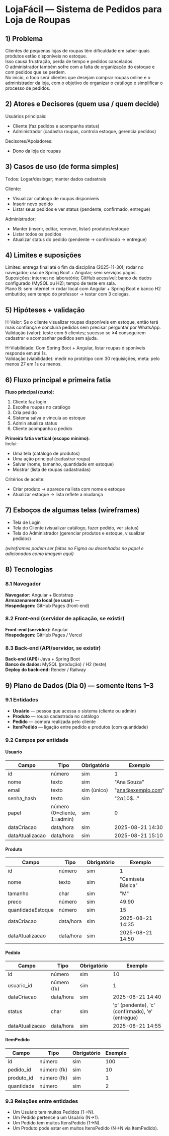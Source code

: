 # LojaFácil — Sistema de Pedidos para Loja de Roupas

## 1) Problema
Clientes de pequenas lojas de roupas têm dificuldade em saber quais produtos estão disponíveis no estoque.  
Isso causa frustração, perda de tempo e pedidos cancelados.  
O administrador também sofre com a falta de organização do estoque e com pedidos que se perdem.  
No início, o foco será clientes que desejam comprar roupas online e o administrador da loja, com o objetivo de organizar o catálogo e simplificar o processo de pedidos.

## 2) Atores e Decisores (quem usa / quem decide)
Usuários principais:  
- Cliente (faz pedidos e acompanha status)  
- Administrador (cadastra roupas, controla estoque, gerencia pedidos)  

Decisores/Apoiadores:  
- Dono da loja de roupas  

## 3) Casos de uso (de forma simples)
Todos: Logar/deslogar; manter dados cadastrais  

Cliente:  
- Visualizar catálogo de roupas disponíveis  
- Inserir novo pedido  
- Listar seus pedidos e ver status (pendente, confirmado, entregue)  

Administrador:  
- Manter (inserir, editar, remover, listar) produtos/estoque  
- Listar todos os pedidos  
- Atualizar status do pedido (pendente → confirmado → entregue)  

## 4) Limites e suposições
Limites: entrega final até o fim da disciplina (2025-11-30); rodar no navegador; uso de Spring Boot + Angular; sem serviços pagos.  
Suposições: internet no laboratório; GitHub acessível; banco de dados configurado (MySQL ou H2); tempo de teste em sala.  
Plano B: sem internet → rodar local com Angular + Spring Boot e banco H2 embutido; sem tempo do professor → testar com 3 colegas.  

## 5) Hipóteses + validação
H-Valor: Se o cliente visualizar roupas disponíveis em estoque, então terá mais confiança e concluirá pedidos sem precisar perguntar por WhatsApp.  
Validação (valor): teste com 5 clientes; sucesso se ≥4 conseguirem cadastrar e acompanhar pedidos sem ajuda.  

H-Viabilidade: Com Spring Boot + Angular, listar roupas disponíveis responde em até 1s.  
Validação (viabilidade): medir no protótipo com 30 requisições; meta: pelo menos 27 em 1s ou menos.  

## 6) Fluxo principal e primeira fatia
**Fluxo principal (curto):**  
1) Cliente faz login  
2) Escolhe roupas no catálogo  
3) Cria pedido  
4) Sistema salva e vincula ao estoque  
5) Admin atualiza status  
6) Cliente acompanha o pedido  

**Primeira fatia vertical (escopo mínimo):**  
Inclui:  
- Uma tela (catálogo de produtos)  
- Uma ação principal (cadastrar roupa)  
- Salvar (nome, tamanho, quantidade em estoque)  
- Mostrar (lista de roupas cadastradas)  

Critérios de aceite:  
- Criar produto → aparece na lista com nome e estoque  
- Atualizar estoque → lista reflete a mudança  

## 7) Esboços de algumas telas (wireframes)
- Tela de Login  
- Tela do Cliente (visualizar catálogo, fazer pedido, ver status)  
- Tela do Administrador (gerenciar produtos e estoque, visualizar pedidos)  

*(wireframes podem ser feitos no Figma ou desenhados no papel e adicionados como imagem aqui)*  

## 8) Tecnologias

### 8.1 Navegador
**Navegador:** Angular + Bootstrap  
**Armazenamento local (se usar):** —  
**Hospedagem:** GitHub Pages (front-end)  

### 8.2 Front-end (servidor de aplicação, se existir)
**Front-end (servidor):** Angular  
**Hospedagem:** GitHub Pages / Vercel  

### 8.3 Back-end (API/servidor, se existir)
**Back-end (API):** Java + Spring Boot  
**Banco de dados:** MySQL (produção) / H2 (teste)  
**Deploy do back-end:** Render / Railway  

## 9) Plano de Dados (Dia 0) — somente itens 1–3

### 9.1 Entidades
- **Usuário** — pessoa que acessa o sistema (cliente ou admin)  
- **Produto** — roupa cadastrada no catálogo  
- **Pedido** — compra realizada pelo cliente  
- **ItemPedido** — ligação entre pedido e produtos (com quantidade)  

### 9.2 Campos por entidade

#### Usuario
| Campo           | Tipo                          | Obrigatório | Exemplo             |
|-----------------|-------------------------------|-------------|---------------------|
| id              | número                        | sim         | 1                   |
| nome            | texto                         | sim         | "Ana Souza"         |
| email           | texto                         | sim (único) | "ana@exemplo.com"   |
| senha_hash      | texto                         | sim         | "$2a$10$..."        |
| papel           | número (0=cliente, 1=admin)   | sim         | 0                   |
| dataCriacao     | data/hora                     | sim         | 2025-08-21 14:30    |
| dataAtualizacao | data/hora                     | sim         | 2025-08-21 15:10    |

#### Produto
| Campo           | Tipo       | Obrigatório | Exemplo             |
|-----------------|------------|-------------|---------------------|
| id              | número     | sim         | 1                   |
| nome            | texto      | sim         | "Camiseta Básica"   |
| tamanho         | char       | sim         | "M"                 |
| preco           | número     | sim         | 49.90               |
| quantidadeEstoque | número   | sim         | 15                  |
| dataCriacao     | data/hora  | sim         | 2025-08-21 14:35    |
| dataAtualizacao | data/hora  | sim         | 2025-08-21 14:50    |

#### Pedido
| Campo           | Tipo       | Obrigatório | Exemplo             |
|-----------------|------------|-------------|---------------------|
| id              | número     | sim         | 10                  |
| usuario_id      | número (fk)| sim         | 1                   |
| dataCriacao     | data/hora  | sim         | 2025-08-21 14:40    |
| status          | char       | sim         | 'p' (pendente), 'c' (confirmado), 'e' (entregue) |
| dataAtualizacao | data/hora  | sim         | 2025-08-21 14:55    |

#### ItemPedido
| Campo           | Tipo       | Obrigatório | Exemplo             |
|-----------------|------------|-------------|---------------------|
| id              | número     | sim         | 100                 |
| pedido_id       | número (fk)| sim         | 10                  |
| produto_id      | número (fk)| sim         | 1                   |
| quantidade      | número     | sim         | 2                   |

### 9.3 Relações entre entidades
- Um Usuário tem muitos Pedidos (1→N).  
- Um Pedido pertence a um Usuário (N→1).  
- Um Pedido tem muitos ItensPedido (1→N).  
- Um Produto pode estar em muitos ItensPedido (N→N via ItemPedido).